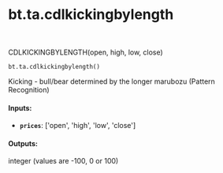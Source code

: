 <div itemscope itemtype="http://developers.google.com/ReferenceObject">
<meta itemprop="name" content="bt.ta.cdlkickingbylength" />
<meta itemprop="path" content="Stable" />
</div>

# bt.ta.cdlkickingbylength

<!-- Insert buttons and diff -->

<table class="tfo-notebook-buttons tfo-api nocontent" align="left">

</table>



CDLKICKINGBYLENGTH(open, high, low, close)

<pre class="devsite-click-to-copy prettyprint lang-py tfo-signature-link">
<code>bt.ta.cdlkickingbylength()
</code></pre>



<!-- Placeholder for "Used in" -->

Kicking - bull/bear determined by the longer marubozu (Pattern Recognition)

#### Inputs:


* <b>`prices`</b>: ['open', 'high', 'low', 'close']


#### Outputs:

integer (values are -100, 0 or 100)
